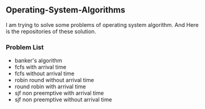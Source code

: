 ## Operating-System-Algorithms

I am trying to solve some problems of operating system algorithm. And Here is the repositories of these solution.

### Problem List
- banker's algorithm
- fcfs with arrival time
- fcfs without arrival time
- robin round without arrival time
- round robin with arrival time
- sjf non preemptive with arrival time
- sjf non preemptive without arrival time
